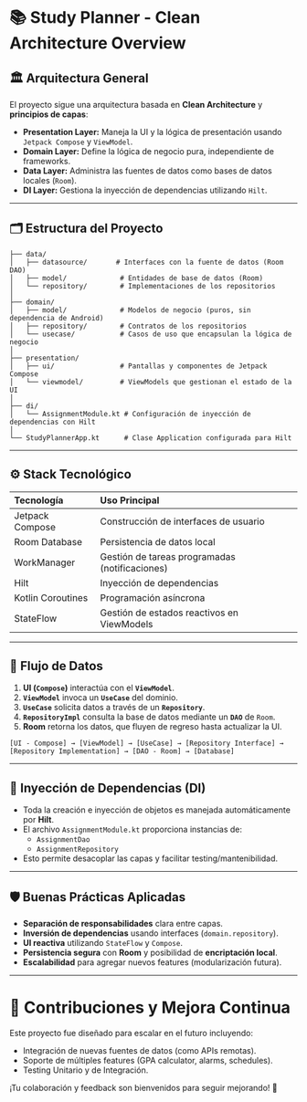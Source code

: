# 📚 Study Planner - Clean Architecture Overview

## 🏛 Arquitectura General

El proyecto sigue una arquitectura basada en **Clean Architecture** y **principios de capas**:

- **Presentation Layer:** Maneja la UI y la lógica de presentación usando `Jetpack Compose` y `ViewModel`.
- **Domain Layer:** Define la lógica de negocio pura, independiente de frameworks.
- **Data Layer:** Administra las fuentes de datos como bases de datos locales (`Room`).
- **DI Layer:** Gestiona la inyección de dependencias utilizando `Hilt`.

---

## 🗂 Estructura del Proyecto

```plaintext
├── data/
│   ├── datasource/       # Interfaces con la fuente de datos (Room DAO)
│   ├── model/             # Entidades de base de datos (Room)
│   └── repository/        # Implementaciones de los repositorios
│
├── domain/
│   ├── model/             # Modelos de negocio (puros, sin dependencia de Android)
│   ├── repository/        # Contratos de los repositorios
│   └── usecase/           # Casos de uso que encapsulan la lógica de negocio
│
├── presentation/
│   ├── ui/                # Pantallas y componentes de Jetpack Compose
│   └── viewmodel/         # ViewModels que gestionan el estado de la UI
│
├── di/
│   └── AssignmentModule.kt # Configuración de inyección de dependencias con Hilt
│
└── StudyPlannerApp.kt      # Clase Application configurada para Hilt
```

---

## ⚙️ Stack Tecnológico

| Tecnología              | Uso Principal                                   |
|:------------------------|:------------------------------------------------|
| Jetpack Compose          | Construcción de interfaces de usuario          |
| Room Database            | Persistencia de datos local                    |
| WorkManager              | Gestión de tareas programadas (notificaciones) |
| Hilt                     | Inyección de dependencias                      |
| Kotlin Coroutines        | Programación asíncrona                         |
| StateFlow                | Gestión de estados reactivos en ViewModels     |

---

## 🔄 Flujo de Datos

1. **UI (`Compose`)** interactúa con el **`ViewModel`**.
2. **`ViewModel`** invoca un **`UseCase`** del dominio.
3. **`UseCase`** solicita datos a través de un **`Repository`**.
4. **`RepositoryImpl`** consulta la base de datos mediante un **`DAO`** de `Room`.
5. **Room** retorna los datos, que fluyen de regreso hasta actualizar la UI.

```plaintext
[UI - Compose] → [ViewModel] → [UseCase] → [Repository Interface] → [Repository Implementation] → [DAO - Room] → [Database]
```

---

## 💉 Inyección de Dependencias (DI)

- Toda la creación e inyección de objetos es manejada automáticamente por **Hilt**.
- El archivo `AssignmentModule.kt` proporciona instancias de:
  - `AssignmentDao`
  - `AssignmentRepository`
- Esto permite desacoplar las capas y facilitar testing/mantenibilidad.

---

## 🛡️ Buenas Prácticas Aplicadas

- **Separación de responsabilidades** clara entre capas.
- **Inversión de dependencias** usando interfaces (`domain.repository`).
- **UI reactiva** utilizando `StateFlow` y `Compose`.
- **Persistencia segura** con **Room** y posibilidad de **encriptación local**.
- **Escalabilidad** para agregar nuevos features (modularización futura).

---

# 🚀 Contribuciones y Mejora Continua

Este proyecto fue diseñado para escalar en el futuro incluyendo:

- Integración de nuevas fuentes de datos (como APIs remotas).
- Soporte de múltiples features (GPA calculator, alarms, schedules).
- Testing Unitario y de Integración.

¡Tu colaboración y feedback son bienvenidos para seguir mejorando! 🙌
